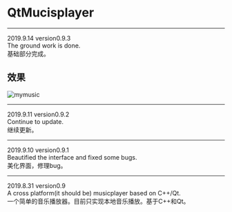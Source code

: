 # QtMucisplayer  
***
2019.9.14 version0.9.3     
The ground work is done.   
基础部分完成。

##  效果
![mymusic](https://github.com/tryzert/QtMucisplayer/blob/master/2019.0.9.2.png?raw=true)
***
2019.9.11 version0.9.2   
Continue to update.   
继续更新。
***
2019.9.10 version0.9.1   
Beautified the interface and fixed some bugs.   
美化界面，修理bug。   
***
2019.8.31 version0.9    
A cross platform(it should be) musicplayer based on C++/Qt.   
一个简单的音乐播放器。目前只实现本地音乐播放。基于C++和Qt。　　
